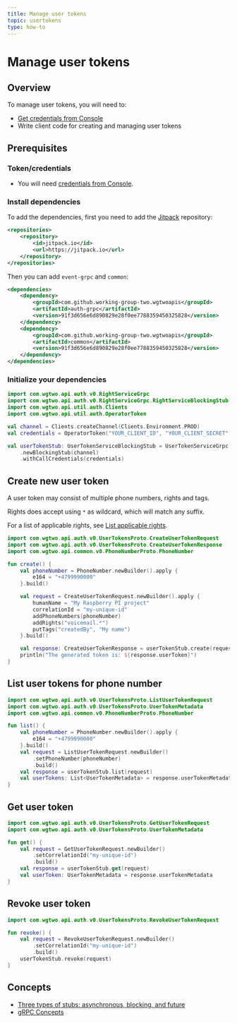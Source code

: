 ```yaml
---
title: Manage user tokens
topic: usertokens
type: how-to
---
```


# Manage user tokens

## Overview

To manage user tokens, you will need to:
* [Get credentials from Console](https://console.wgtwo.com/api-keys-redirect)
* Write client code for creating and managing user tokens

## Prerequisites

### Token/credentials
* You will need [credentials from Console](https://console.wgtwo.com/api-keys-redirect).

### Install dependencies

To add the dependencies, first you need to add the [Jitpack](https://jitpack.io) repository:
```xml
<repositories>
    <repository>
        <id>jitpack.io</id>
        <url>https://jitpack.io</url>
    </repository>
</repositories>
```

Then you can add `event-grpc` and `common`:

```xml
<dependencies>
    <dependency>
        <groupId>com.github.working-group-two.wgtwoapis</groupId>
        <artifactId>auth-grpc</artifactId>
        <version>91f3d656e6d890829e28f0ee7788359450325828</version>
    </dependency>
    <dependency>
        <groupId>com.github.working-group-two.wgtwoapis</groupId>
        <artifactId>common</artifactId>
        <version>91f3d656e6d890829e28f0ee7788359450325828</version>
    </dependency>
</dependencies>
```

### Initialize your dependencies
```kotlin
import com.wgtwo.api.auth.v0.RightServiceGrpc
import com.wgtwo.api.auth.v0.RightServiceGrpc.RightServiceBlockingStub
import com.wgtwo.api.util.auth.Clients
import com.wgtwo.api.util.auth.OperatorToken

val channel = Clients.createChannel(Clients.Environment.PROD)
val credentials = OperatorToken("YOUR_CLIENT_ID", "YOUR_CLIENT_SECRET")

val userTokenStub: UserTokenServiceBlockingStub = UserTokenServiceGrpc
    .newBlockingStub(channel)
    .withCallCredentials(credentials)
```

## Create new user token
A user token may consist of multiple phone numbers, rights and tags.

Rights does accept using `*` as wildcard, which will match any suffix.

For a list of applicable rights, see [List applicable rights](../list-applicable-rights/).

```kotlin
import com.wgtwo.api.auth.v0.UserTokensProto.CreateUserTokenRequest
import com.wgtwo.api.auth.v0.UserTokensProto.CreateUserTokenResponse
import com.wgtwo.api.common.v0.PhoneNumberProto.PhoneNumber

fun create() {
    val phoneNumber = PhoneNumber.newBuilder().apply {
        e164 = "+4799990000"
    }.build()

    val request = CreateUserTokenRequest.newBuilder().apply {
        humanName = "My Raspberry PI project"
        correlationId = "my-unique-id"
        addPhoneNumbers(phoneNumber)
        addRights("voicemail.*")
        putTags("createdBy", "My name")
    }.build()

    val response: CreateUserTokenResponse = userTokenStub.create(request)
    println("The generated token is: ${response.userToken}")
}
```

## List user tokens for phone number
```kotlin
import com.wgtwo.api.auth.v0.UserTokensProto.ListUserTokenRequest
import com.wgtwo.api.auth.v0.UserTokensProto.UserTokenMetadata
import com.wgtwo.api.common.v0.PhoneNumberProto.PhoneNumber

fun list() {
    val phoneNumber = PhoneNumber.newBuilder().apply {
        e164 = "+4799990000"
    }.build()
    val request = ListUserTokenRequest.newBuilder()
        .setPhoneNumber(phoneNumber)
        .build()
    val response = userTokenStub.list(request)
    val userTokens: List<UserTokenMetadata> = response.userTokenMetadataList
}
```

## Get user token
```kotlin
import com.wgtwo.api.auth.v0.UserTokensProto.GetUserTokenRequest
import com.wgtwo.api.auth.v0.UserTokensProto.UserTokenMetadata

fun get() {
    val request = GetUserTokenRequest.newBuilder()
        .setCorrelationId("my-unique-id")
        .build()
    val response = userTokenStub.get(request)
    val userToken: UserTokenMetadata = response.userTokenMetadata
}
```

## Revoke user token
```kotlin
import com.wgtwo.api.auth.v0.UserTokensProto.RevokeUserTokenRequest

fun revoke() {
    val request = RevokeUserTokenRequest.newBuilder()
        .setCorrelationId("my-unique-id")
        .build()
    userTokenStub.revoke(request)
}
```

## Concepts
* [Three types of stubs: asynchronous, blocking, and future](https://grpc.io/docs/reference/java/generated-code/)
* [gRPC Concepts](https://grpc.io/docs/guides/concepts/)
